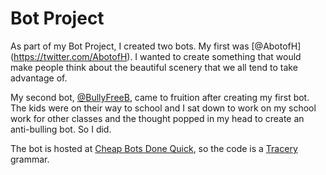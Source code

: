 # Bot Project

As part of my Bot Project, I created two bots. My first was [@AbotofH] (https://twitter.com/AbotofH). I wanted to create something that would make people think about the beautiful scenery that we all tend to take advantage of.

My second bot, [@BullyFreeB](https://twitter.com/BullyfreeB), came to fruition after creating my first bot. The kids were on their way to school and I sat down to work on my school work for other classes and the thought popped in my head to create an anti-bulling bot. So I did.  

The bot is hosted at [Cheap Bots Done Quick](https://cheapbotsdonequick.com), so the code is a [Tracery](http://www.tracery.io/) grammar.

